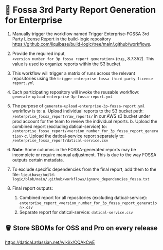 # 📓 Fossa 3rd Party Report Generation for Enterprise

1. Manually trigger the workflow named Trigger Enterprise-FOSSA 3rd Party License Report in the build-logic repository <https://github.com/liquibase/build-logic/tree/main/.github/workflows>.
2. Provide the required input, `<version_number_for_3p_fossa_report_generation>` (e.g., 8.7.352). This value is used to organize reports within the S3 bucket.
3. This workflow will trigger a matrix of runs across the relevant repositories using the `trigger-enterprise-fossa-third-party-license-report.yml`
4. Each participating repository will invoke the reusable workflow: `generate-upload-enterprise-3p-fossa-report.yml`
5. The purpose of `generate-upload-enterprise-3p-fossa-report.yml` workflow is to:
    a. Upload individual reports to the S3 bucket path: `/enterprise_fossa_report/raw_reports/` in our AWS s3 bucket under prod account for the team to review the individual reports.
    b. Upload the combined report (excluding datical-service) to: `/enterprise_fossa_report/<version_number_for_3p_fossa_report_generation>`
    c. Upload the datical-service report separately to: `/enterprise_fossa_report/datical-service.csv`

6. **Note**: Some columns in the FOSSA-generated reports may be incomplete or require manual adjustment. This is due to the way FOSSA outputs certain metadata.
7. To exclude specific dependencies from the final report, add them to the file: `liquibase/build-logic/blob/main/.github/workflows/ignore_dependencies_fossa.txt`
8. Final report outputs:
    1. Combined report for all repositories (excluding datical-service): `enterprise_report_<version_number_for_3p_fossa_report_generation>.csv`
    2. Separate report for datical-service: `datical-service.csv`

## 🪣 Store SBOMs for OSS and Pro on every release

<https://datical.atlassian.net/wiki/x/CQAkCwE>
